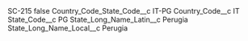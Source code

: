 <?xml version="1.0" encoding="UTF-8"?>
<CustomMetadata xmlns="http://soap.sforce.com/2006/04/metadata" xmlns:xsi="http://www.w3.org/2001/XMLSchema-instance" xmlns:xsd="http://www.w3.org/2001/XMLSchema">
    <label>SC-215</label>
    <protected>false</protected>
    <values>
        <field>Country_Code_State_Code__c</field>
        <value xsi:type="xsd:string">IT-PG</value>
    </values>
    <values>
        <field>Country_Code__c</field>
        <value xsi:type="xsd:string">IT</value>
    </values>
    <values>
        <field>State_Code__c</field>
        <value xsi:type="xsd:string">PG</value>
    </values>
    <values>
        <field>State_Long_Name_Latin__c</field>
        <value xsi:type="xsd:string">Perugia</value>
    </values>
    <values>
        <field>State_Long_Name_Local__c</field>
        <value xsi:type="xsd:string">Perugia</value>
    </values>
</CustomMetadata>
